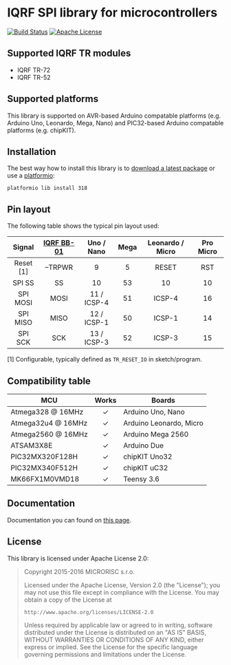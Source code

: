 # IQRF SPI library for microcontrollers

[![Build Status](https://travis-ci.org/iqrfsdk/clibiqrf-mcu.svg?branch=master)](https://travis-ci.org/iqrfsdk/clibiqrf-mcu)
[![Apache License](https://img.shields.io/badge/license-APACHE2-blue.svg)](https://github.com/iqrfsdk/clibiqrf-mcu/blob/master/LICENSE)

## Supported IQRF TR modules
 * IQRF TR-72
 * IQRF TR-52

## Supported platforms
This library is supported on AVR-based Arduino compatable platforms (e.g. Arduino Uno, Leonardo, Mega, Nano) and PIC32-based Arduino compatable platforms (e.g. chipKIT).

## Installation
The best way how to install this library is to [download a latest package](https://github.com/iqrfsdk/clibiqrf-mcu/releases) or use a [platformio](http://platformio.org/):

```
platformio lib install 318
```
## Pin layout
The following table shows the typical pin layout used:

|  Signal   | [IQRF BB-01](http://eshop.iqrf.org/products/detail/IQRF-BB-01) |  Uno / Nano | Mega | Leonardo / Micro | Pro Micro |
| :-------: | :------------------------------------------------------------: | :---------: | :--: | :--------------: | :-------: |
| Reset [1] |                             –TRPWR                             |      9      |   5  |      RESET       |    RST    |
|  SPI SS   |                               SS                               |      10     |  53  |        10        |    10     |
|  SPI MOSI |                              MOSI                              | 11 / ICSP-4 |  51  |      ICSP-4      |    16     |
|  SPI MISO |                              MISO                              | 12 / ICSP-1 |  50  |      ICSP-1      |    14     |
|  SPI SCK  |                              SCK                               | 13 / ICSP-3 |  52  |      ICSP-3      |    15     |

[1] Configurable, typically defined as ```TR_RESET_IO``` in sketch/program.

## Compatibility table
|         MCU        |  Works |            Boards            |
| ------------------ | :----: | ---------------------------- |
| Atmega328 @ 16MHz  |    ✓   | Arduino Uno, Nano            |
| Atmega32u4 @ 16MHz |    ✓   | Arduino Leonardo, Micro      |
| Atmega2560 @ 16MHz |    ✓   | Arduino Mega 2560            |
| ATSAM3X8E          |    ✓   | Arduino Due                  |
| PIC32MX320F128H    |    ✓   | chipKIT Uno32                |
| PIC32MX340F512H    |    ✓   | chipKIT uC32                 |
| MK66FX1M0VMD18     |    ✓   | Teensy 3.6                   |

## Documentation
Documentation you can found on [this page](https://iqrfsdk.github.io/clibiqrf-mcu/).

## License
This library is licensed under Apache License 2.0:

 > Copyright 2015-2016 MICRORISC s.r.o.
 >
 > Licensed under the Apache License, Version 2.0 (the "License");
 > you may not use this file except in compliance with the License.
 > You may obtain a copy of the License at
 >
 >     http://www.apache.org/licenses/LICENSE-2.0
 >
 > Unless required by applicable law or agreed to in writing, software
 > distributed under the License is distributed on an "AS IS" BASIS,
 > WITHOUT WARRANTIES OR CONDITIONS OF ANY KIND, either express or implied.
 > See the License for the specific language governing permissions and
 > limitations under the License.
